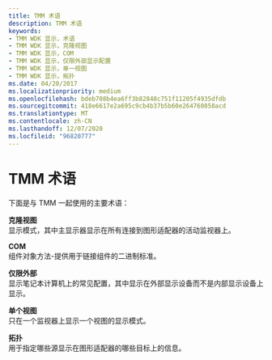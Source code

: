 ```yaml
---
title: TMM 术语
description: TMM 术语
keywords:
- TMM WDK 显示，术语
- TMM WDK 显示，克隆视图
- TMM WDK 显示，COM
- TMM WDK 显示，仅限外部显示配置
- TMM WDK 显示，单一视图
- TMM WDK 显示，拓扑
ms.date: 04/20/2017
ms.localizationpriority: medium
ms.openlocfilehash: bdeb708b4ea6ff3b82848c751f11205f4935dfdb
ms.sourcegitcommit: 418e6617e2a695c9cb4b37b5b60e264760858acd
ms.translationtype: MT
ms.contentlocale: zh-CN
ms.lasthandoff: 12/07/2020
ms.locfileid: "96820777"
---
```

# <a name="tmm-terminology"></a>TMM 术语


下面是与 TMM 一起使用的主要术语：

<span id="Clone_View"></span><span id="clone_view"></span><span id="CLONE_VIEW"></span>**克隆视图**  
显示模式，其中主显示器显示在所有连接到图形适配器的活动监视器上。

<span id="COM"></span><span id="com"></span>**COM**  
组件对象方法-提供用于链接组件的二进制标准。

<span id="External_Only"></span><span id="external_only"></span><span id="EXTERNAL_ONLY"></span>**仅限外部**  
显示笔记本计算机上的常见配置，其中显示在外部显示设备而不是内部显示设备上显示。

<span id="Single_View"></span><span id="single_view"></span><span id="SINGLE_VIEW"></span>**单个视图**  
只在一个监视器上显示一个视图的显示模式。

<span id="Topology"></span><span id="topology"></span><span id="TOPOLOGY"></span>**拓扑**  
用于指定哪些源显示在图形适配器的哪些目标上的信息。

 

 





